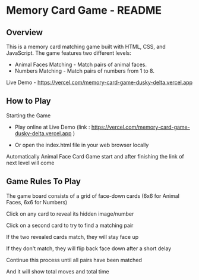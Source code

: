 # Memory Card Game - README
## Overview
This is a memory card matching game built with HTML, CSS, and JavaScript. The game features two different levels:
- Animal Faces Matching - Match pairs of animal faces.
- Numbers Matching - Match pairs of numbers from 1 to 8.

Live Demo - https://vercel.com/memory-card-game-dusky-delta.vercel.app

## How to Play
Starting the Game
- Play online at Live Demo (link : https://vercel.com/memory-card-game-dusky-delta.vercel.app )

- Or open the index.html file in your web browser locally

Automatically Animal Face Card Game start and after finishing the link of next level will come


## Game Rules To Play
The game board consists of a grid of face-down cards (6x6 for Animal Faces, 6x6 for Numbers)

Click on any card to reveal its hidden image/number

Click on a second card to try to find a matching pair

If the two revealed cards match, they will stay face up

If they don't match, they will flip back face down after a short delay

Continue this process until all pairs have been matched

And it will show total moves and total time